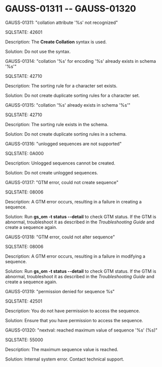 # GAUSS-01311 -- GAUSS-01320<a name="EN-US_TOPIC_0302073431"></a>

GAUSS-01311: "collation attribute '%s' not recognized"

SQLSTATE: 42601

Description: The  **Create Collation**  syntax is used.

Solution: Do not use the syntax.

GAUSS-01314: "collation '%s' for encoding '%s' already exists in schema '%s'"

SQLSTATE: 42710

Description: The sorting rule for a character set exists.

Solution: Do not create duplicate sorting rules for a character set.

GAUSS-01315: "collation '%s' already exists in schema '%s'"

SQLSTATE: 42710

Description: The sorting rule exists in the schema.

Solution: Do not create duplicate sorting rules in a schema.

GAUSS-01316: "unlogged sequences are not supported"

SQLSTATE: 0A000

Description: Unlogged sequences cannot be created.

Solution: Do not create unlogged sequences.

GAUSS-01317: "GTM error, could not create sequence"

SQLSTATE: 08006

Description: A GTM error occurs, resulting in a failure in creating a sequence.

Solution: Run  **gs\_om -t status --detail**  to check GTM status. If the GTM is abnormal, troubleshoot it as described in the  _Troubleshooting Guide_  and create a sequence again.

GAUSS-01318: "GTM error, could not alter sequence"

SQLSTATE: 08006

Description: A GTM error occurs, resulting in a failure in modifying a sequence.

Solution: Run  **gs\_om -t status --detail**  to check GTM status. If the GTM is abnormal, troubleshoot it as described in the  _Troubleshooting Guide_  and create a sequence again.

GAUSS-01319: "permission denied for sequence %s"

SQLSTATE: 42501

Description: You do not have permission to access the sequence. 

Solution: Ensure that you have permission to access the sequence.

GAUSS-01320: "nextval: reached maximum value of sequence '%s' \(%s\)"

SQLSTATE: 55000

Description: The maximum sequence value is reached.

Solution: Internal system error. Contact technical support.

